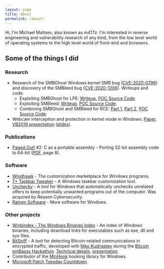 ```yaml
---
layout: page
title: About
permalink: /about/
---
```


Hi, I'm Michael Maltsev, also known as m417z. I'm interested in reverse engineering and vulnerability research of any kind, from the low level world of operating systems to the high level world of front-end and browsers.

## Some of the things I did

### Research

* Research of the SMBGhost Windows kernel SMB bug ([CVE-2020-0796](https://portal.msrc.microsoft.com/en-US/security-guidance/advisory/CVE-2020-0796)) and discovery of the SMBleed bug ([CVE-2020-1206](https://portal.msrc.microsoft.com/en-US/security-guidance/advisory/CVE-2020-1206)). Writeups and code:
	* Exploiting SMBGhost for LPE: [Writeup](https://blog.zecops.com/vulnerabilities/exploiting-smbghost-cve-2020-0796-for-a-local-privilege-escalation-writeup-and-poc/), [POC Source Code](https://github.com/ZecOps/CVE-2020-0796-LPE-POC).
	* Exploiting SMBleed: [Writeup](https://blog.zecops.com/vulnerabilities/smbleedingghost-writeup-chaining-smbleed-cve-2020-1206-with-smbghost/), [POC Source Code](https://github.com/ZecOps/CVE-2020-1206-POC).
	* Combining SMBGhost and SMBleed for RCE: [Part 1](https://blog.zecops.com/vulnerabilities/smbleedingghost-writeup-part-ii-unauthenticated-memory-read-preparing-the-ground-for-an-rce/), [Part 2](https://blog.zecops.com/vulnerabilities/smbleedingghost-writeup-part-iii-from-remote-read-smbleed-to-rce/), [POC Source Code](https://github.com/ZecOps/CVE-2020-0796-RCE-POC).
* Webcam interception and protection in kernel mode in Windows: [Paper](https://www.virusbulletin.com/virusbulletin/2018/09/through-looking-glass-webcam-interception-and-protection-kernel-mode/), [VB2019 presentation](https://www.virusbulletin.com/conference/vb2019/abstracts/webcam-interception-and-protection-kernel-mode-windows-partner-presentation) ([slides](https://www.virusbulletin.com/uploads/pdf/conference_slides/2019/VB2019-Maltsev.pdf)).

### Publications

* [Paged Out!](https://pagedout.institute/) #2: C as a portable assembly - Porting 32-bit assembly code to 64-bit ([PDF](https://pagedout.institute/download/PagedOut_002_beta2.pdf), page 8).

### Software

* [Windhawk](https://windhawk.net/) - The customization marketplace for Windows programs.
* [7+ Taskbar Tweaker](https://tweaker.ramensoftware.com/) - A Windows taskbar customization tool.
* [Unchecky](https://unchecky.com/) - A tool for Windows that automatically unchecks unrelated offers to keep potentially unwanted programs out of the computer. Was acquired by Reason Cybersecurity.
* [Ramen Software](https://ramensoftware.com/) - More software for Windows.

### Other projects

* [Winbindex - The Windows Binaries Index](https://winbindex.m417z.com/) - An index of Windows binaries, including download links for executables such as exe, dll and sys files.
* [BitSniff](https://m417z.com/bitsniff/) - A tool for detecting Bitcoin-related communications in encrypted traffic, developed with [Niko Kudriastev](https://79jke.github.io/) during the [Bitcoin emBassy Hackathon](https://www.meetup.com/bitcoin-il/events/264327474/). [Technical details](https://79jke.github.io/BitSniff/), [presentation](https://www.youtube.com/watch?v=9S8xsDq3PTU).
* Contributor of the [MinHook](https://github.com/m417z/minhook) hooking library for Windows.
* [Microsoft Patch Tuesday Countdown](https://m417z.com/ms-patch-tuesday/).
